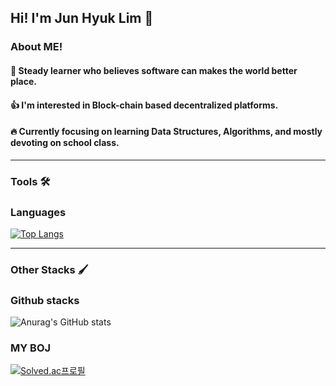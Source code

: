 ## Hi! I'm Jun Hyuk Lim 👋

### About ME!
#### 🌱 Steady learner who believes software can makes the world better place.
#### 👍 I'm interested in Block-chain based decentralized platforms.
#### 🔥 Currently focusing on learning Data Structures, Algorithms, and mostly devoting on school class.

---

### Tools 🛠

### Languages

[![Top Langs](https://github-readme-stats.vercel.app/api/top-langs/?username=limjunhyuk97&layout=compact)](https://github.com/anuraghazra/github-readme-stats)


---

### Other Stacks 🖌

### Github stacks

![Anurag's GitHub stats](https://github-readme-stats.vercel.app/api?username=limjunhyuk97&show_icons=true&theme=radical)

### MY BOJ

[![Solved.ac프로필](http://mazassumnida.wtf/api/generate_badge?boj=wnsgurl97)](https://solved.ac/profile/wnsgurl97)



